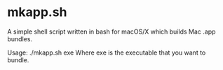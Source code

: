 # mkapp.sh
A simple shell script written in bash for macOS/X which builds Mac .app bundles.

Usage:
./mkapp.sh exe
Where exe is the executable that you want to bundle.

